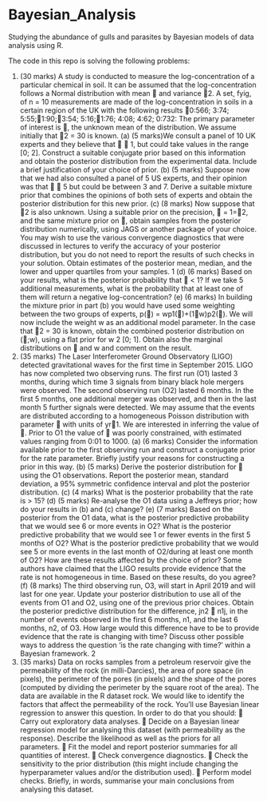 # Bayesian_Analysis
Studying the abundance of gulls and parasites by Bayesian models of data analysis using R.

The code in this repo is solving the following problems:

1. (30 marks) A study is conducted to measure the log-concentration of a particular chemical in soil. It
can be assumed that the log-concentration follows a Normal distribution with mean  and variance
2. A set, fyig, of n = 10 measurements are made of the log-concentration in soils in a certain region
of the UK with the following results
􀀀0:566; 3:74; 5:55;􀀀1:90;􀀀3:54; 5:16;􀀀1:76; 4:08; 4:62; 0:732:
The primary parameter of interest is , the unknown mean of the distribution. We assume initially
that 2 = 30 is known.
(a) (5 marks)We consult a panel of 10 UK experts and they believe that   1, but could take values
in the range [0; 2]. Construct a suitable conjugate prior based on this information and obtain the
posterior distribution from the experimental data. Include a brief justification of your choice of
prior.
(b) (5 marks) Suppose now that we had also consulted a panel of 5 US experts, and their opinion
was that   5 but could be between 3 and 7. Derive a suitable mixture prior that combines the
opinions of both sets of experts and obtain the posterior distribution for this new prior.
(c) (8 marks) Now suppose that 2 is also unknown. Using a suitable prior on the precision,  =
1=2, and the same mixture prior on , obtain samples from the posterior distribution numerically,
using JAGS or another package of your choice. You may wish to use the various convergence
diagnostics that were discussed in lectures to verify the accuracy of your posterior distribution,
but you do not need to report the results of such checks in your solution. Obtain estimates of the
posterior mean, median, and the lower and upper quartiles from your samples.
1
(d) (6 marks) Based on your results, what is the posterior probability that  < 1? If we take 5
additional measurements, what is the probability that at least one of them will return a negative
log-concentration?
(e) (6 marks) In building the mixture prior in part (b) you would have used some weighting between
the two groups of experts, p() = wp1()+(1􀀀w)p2(). We will now include the weight w as
an additional model parameter. In the case that 2 = 30 is known, obtain the combined posterior
distribution on (;w), using a flat prior for w 2 [0; 1]. Obtain also the marginal distributions on
 and w and comment on the result.
2. (35 marks) The Laser Interferometer Ground Observatory (LIGO) detected gravitational waves for
the first time in September 2015. LIGO has now completed two observing runs. The first run (O1)
lasted 3 months, during which time 3 signals from binary black hole mergers were observed. The
second observing run (O2) lasted 6 months. In the first 5 months, one additional merger was observed,
and then in the last month 5 further signals were detected. We may assume that the events
are distributed according to a homogeneous Poisson distribution with parameter  with units of yr􀀀1.
We are interested in inferring the value of . Prior to O1 the value of  was poorly constrained, with
estimated values ranging from 0:01 to 1000.
(a) (6 marks) Consider the information available prior to the first observing run and construct a
conjugate prior for the rate parameter. Briefly justify your reasons for constructing a prior in this
way.
(b) (5 marks) Derive the posterior distribution for  using the O1 observations. Report the posterior
mean, standard deviation, a 95% symmetric confidence interval and plot the posterior distribution.
(c) (4 marks) What is the posterior probability that the rate is > 15?
(d) (5 marks) Re-analyse the O1 data using a Jeffreys prior; how do your results in (b) and (c)
change?
(e) (7 marks) Based on the posterior from the O1 data, what is the posterior predictive probability
that we would see 6 or more events in O2? What is the posterior predictive probability that
we would see 1 or fewer events in the first 5 months of O2? What is the posterior predictive
probability that we would see 5 or more events in the last month of O2/during at least one month
of O2? How are these results affected by the choice of prior? Some authors have claimed that the
LIGO results provide evidence that the rate is not homogeneous in time. Based on these results,
do you agree?
(f) (8 marks) The third observing run, O3, will start in April 2019 and will last for one year. Update
your posterior distribution to use all of the events from O1 and O2, using one of the previous
prior choices. Obtain the posterior predictive distribution for the difference, jn2 􀀀 n1j, in the
number of events observed in the first 6 months, n1, and the last 6 months, n2, of O3. How large
would this difference have to be to provide evidence that the rate is changing with time? Discuss
other possible ways to address the question ‘is the rate changing with time?’ within a Bayesian
framework.
2
3. (35 marks) Data on rocks samples from a petroleum reservoir give the permeability of the rock (in
milli-Darcies), the area of pore space (in pixels), the perimeter of the pores (in pixels) and the shape of
the pores (computed by dividing the perimeter by the square root of the area). The data are available
in the R dataset rock. We would like to identify the factors that affect the permeability of the rock.
You’ll use Bayesian linear regression to answer this question. In order to do that you should:
 Carry out exploratory data analyses.
 Decide on a Bayesian linear regression model for analysing this dataset (with permeability as
the response). Describe the likelihood as well as the priors for all parameters.
 Fit the model and report posterior summaries for all quantities of interest.
 Check convergence diagnostics.
 Check the sensitivity to the prior distribution (this might include changing the hyperparameter
values and/or the distribution used).
 Perform model checks.
Briefly, in words, summarise your main conclusions from analysing this dataset.
